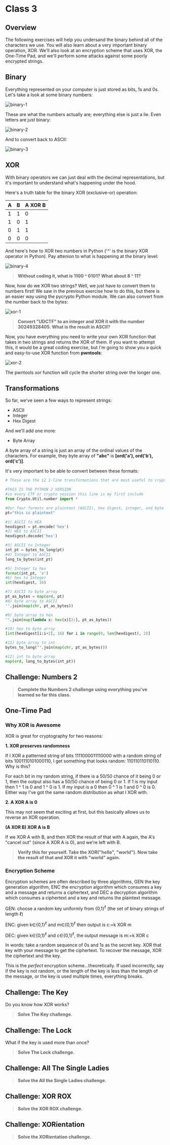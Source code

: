 # Class 3

## Overview
The following exercises will help you undersand the binary behind all of the characters we use. You will also learn about a very important binary operation, XOR. We'll also look at an encryption scheme that uses XOR, the One-Time Pad, and we'll perform some attacks against some poorly encrypted strings.


## Binary
Everything represented on your computer is just stored as bits, 1s and 0s. Let's take a look at some binary numbers:

![binary-1](images/binary-1.png)

These are what the numbers actually are; everything else is just a lie. Even letters are just binary:

![binary-2](images/binary-2.png)

And to convert back to ASCII:

![binary-3](images/binary-3.png)


## XOR
With binary operators we can just deal with the decimal representations, but it's important to understand what's happening under the hood.

Here's a truth table for the binary XOR (exclusive-or) operation:

| A     | B     | A XOR B |
| ----- | ----- | ------- |
| 1     | 1     | 0       |
| 1     | 0     | 1	  |
| 0     | 1     | 1	  |
| 0     | 0     | 0	  |

And here's how to XOR two numbers in Python ('^' is the binary XOR operator in Python). Pay attenion to what is happening at the binary level:

![binary-4](images/binary-4.png)

>**Without coding it, what is 1100 ^ 0101? What about 8 ^ 11?**

Now, how do we XOR two strings? Well, we just have to convert them to numbers first! We saw in the previous exercise how to do this, but there is an easier way using the pycrypto Python module. We can also convert from the number back to the bytes:

![xor-1](images/xor-1.png)

>**Convert "UDCTF" to an integer and XOR it with the number 30249328405. What is the result in ASCII?**

Now, you have everything you need to write your own XOR function that takes in two strings and returns the XOR of them. If you want to attempt this, it would be a great coding exercise, but I'm going to show you a quick and easy-to-use XOR function from **pwntools**:

![xor-2](images/xor-2.png)

The pwntools xor function will cycle the shorter string over the longer one.


## Transformations
So far, we've seen a few ways to represent strings:
* ASCII
* Integer
* Hex Digest

And we'll add one more:
* Byte Array

A byte array of a string is just an array of the ordinal values of the characters. For example, they byte array of **"abc"** is **[ord('a'), ord('b'), ord('c')]**.

It's very important to be able to convert between these formats:
```python
# These are the 12 1-line transformations that are most useful to crypto CTF problems

#THIS IS THE PYTHON 2 VERSION
#in every CTF or crypto session this line is my first include
from Crypto.Util.number import *

#Our four formats are plaintext (ASCII), hex digest, integer, and byte array
pt="this is plaintext"

#1) ASCII to HEX
hexdigest = pt.encode('hex')
#2) HEX to ASCII
hexdigest.decode('hex')

#3) ASCII to Integer
int_pt = bytes_to_long(pt)
#4) Integer to ASCII
long_to_bytes(int_pt)

#5) Integer to hex
format(int_pt, 'x')
#6) hex to Integer
int(hexdigest, 16)

#7) ASCII to byte array
pt_as_bytes = map(ord, pt)
#8) byte array to ASCII
"".join(map(chr, pt_as_bytes))

#9) byte array to hex
"".join(map(lambda x: hex(x)[2:], pt_as_bytes))

#10) hex to byte array
[int(hexdigest[i:i+2], 16) for i in range(0, len(hexdigest), 2)]

#11) byte array to int
bytes_to_long("".join(map(chr, pt_as_bytes)))

#12) int to byte array
map(ord, long_to_bytes(int_pt))
```


## Challenge: Numbers 2
>**Complete the Numbers 2 challenge using everything you've learned so far this class.**


## One-Time Pad

### Why XOR is Awesome
XOR is great for cryptography for two reasons:

**1. XOR preserves randomness**

If I XOR a patterned string of bits 1111000011110000 with a random string of bits 1001110101000110, I get something that looks random: 110110110110110. Why is this?

For each bit in my random string, if there is a 50/50 chance of it being 0 or 1, then the output also has a 50/50 chance of being 0 or 1. If 1 is my input then 1 ^ 1 is 0 and 1 ^ 0 is 1. If my input is a 0 then 0 ^ 1 is 1 and 0 ^ 0 is 0. Either way I've got the same random distribution as what I XOR with.

**2. A XOR A is 0**

This may not seem that exciting at first, but this basically allows us to reverse an XOR operation.

**(A XOR B) XOR A is B**

If we XOR A with B, and then XOR the result of that with A again, the A's "cancel out" (since A XOR A is 0), and we're left with B.

>**Verify this for yourself. Take the XOR("hello", "world"). Now take the result of that and XOR it with "world" again.**


### Encryption Scheme
Encryption schemes are often described by three algorithms, GEN the key generation algorithm, ENC the encryption algorithm which consumes a key and a message and returns a ciphertext, and DEC a decryption algorithm which consumes a ciphertext and a key and returns the plaintext message.

GEN: choose a random key uniformly from {0,1}<sup>ℓ</sup> (the set of binary strings of length ℓ)

ENC: given k∈{0,1}<sup>ℓ</sup> and m∈{0,1}<sup>ℓ</sup> then output is c:=k XOR m

DEC: given k∈{0,1}<sup>ℓ</sup> and c∈{0,1}<sup>ℓ</sup>, the output message is m:=k XOR c

In words: take a random sequence of 0s and 1s as the secret key. XOR that key with your message to get the ciphertext. To recover the message, XOR the ciphertext and the key.

This is the _perfect_ encryption scheme...theoretically. If used incorrectly, say if the key is not random, or the length of the key is less than the length of the message, or the key is used multiple times, everything breaks.


## Challenge: The Key
Do you know how XOR works?
>**Solve The Key challenge.**


## Challenge: The Lock
What if the key is used more than once?
>**Solve The Lock challenge.**


## Challenge: All The Single Ladies
>**Solve the All the Single Ladies challenge.**


## Challenge: XOR ROX
>**Solve the XOR ROX challenge.**


## Challenge: XORientation
>**Solve the XORientation challenge.**

